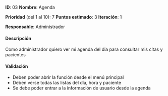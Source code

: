 **ID**: 03
**Nombre**: Agenda

**Prioridad** (del 1 al 10): 7
**Puntos estimado**: 3
**Iteración**: 1

**Responsable**: Administrador

#### Descripción
Como administrador quiero ver mi agenda del dia para consultar mis citas y pacientes

#### Validación
* Deben poder abrir la función desde el menú principal
* Deben verse todas las listas del día, hora y paciente
* Se debe poder entrar a la información de usuario desde la agenda
